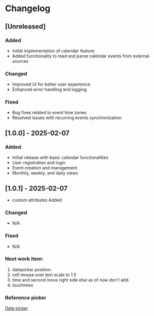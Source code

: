 # Changelog

## [Unreleased]
### Added
- Initial implementation of calendar feature
- Added functionality to read and parse calendar events from external sources

### Changed
- Improved UI for better user experience
- Enhanced error handling and logging

### Fixed
- Bug fixes related to event time zones
- Resolved issues with recurring events synchronization

## [1.0.0] - 2025-02-07
### Added
- Initial release with basic calendar functionalities
- User registration and login
- Event creation and management
- Monthly, weekly, and daily views

## [1.0.1] - 2025-02-07
 - custom attributes Added


### Changed
- N/A

### Fixed
- N/A

### Next work item:
1. datepicker position.
2. cell mouse over text scale to 1.5
3. time and second move right side else as of now don't add.
4. touchness

### Reference picker
[Date picker](https://demo.mobiscroll.com/javascript/calendar/mobile-desktop-usage#)